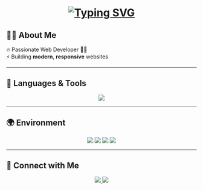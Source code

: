 <h1 align="center">
  <a href="https://git.io/typing-svg">
    <img src="https://readme-typing-svg.demolab.com?font=Poppins&weight=700&size=36&pause=800&color=00BFFF&center=true&vCenter=true&width=600&lines=Hi!+I'm+Mohammad+Husseini;Creative+Web+Developer;Tech+Enthusiast+%26+Designer;Welcome+to+my+GitHub!" alt="Typing SVG" />
  </a>
</h1>


## 🧑‍💻 About Me
🔥 Passionate Web Developer 🧑‍💻  
⚡ Building **modern**, **responsive** websites  

---

## 🚀 Languages & Tools
<p align="center">
  <img src="https://skillicons.dev/icons?i=html,css,javascript,python,php,git,github,vscode,figma&theme=dark" />
</p>

---

## 🌍 Environment
<p align="center">
  <img src="https://img.shields.io/badge/Windows-0078D6?style=for-the-badge&logo=windows&logoColor=white" />
  <img src="https://img.shields.io/badge/Linux-FCC624?style=for-the-badge&logo=linux&logoColor=black" />
  <img src="https://img.shields.io/badge/VSCode-007ACC?style=for-the-badge&logo=visual-studio-code&logoColor=white" />
  <img src="https://img.shields.io/badge/Docker-2496ED?style=for-the-badge&logo=docker&logoColor=white" />
</p>

---

## 🔗 Connect with Me
<p align="center">
  <a href="https://www.linkedin.com/in/mohammadhu1" target="_blank">
    <img src="https://img.shields.io/badge/LinkedIn-0077B5?style=for-the-badge&logo=linkedin&logoColor=white" />
  </a>
  <a href="https://www.instagram.com/mohammadhu1" target="_blank">
    <img src="https://img.shields.io/badge/Instagram-E4405F?style=for-the-badge&logo=instagram&logoColor=white" />
  </a>
</p>

